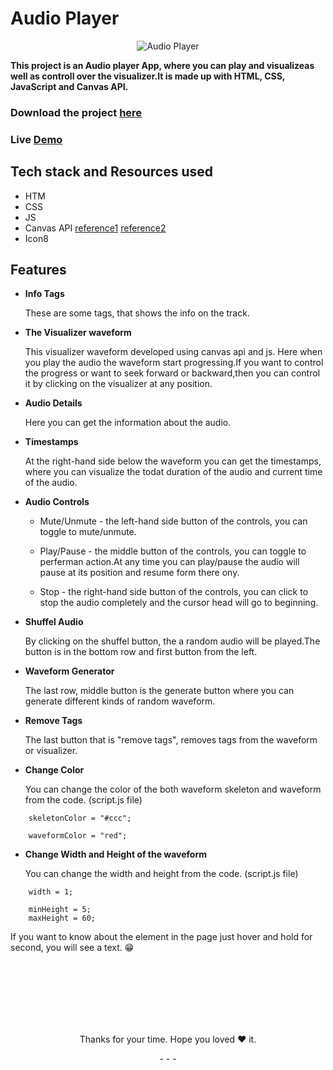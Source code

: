 # Audio Player

<p align="center"> <img src="https://github.com/singhprince03/projects/tree/main/JS%20Projects/audio_player/images/App_img01.png" alt="Audio Player" /> </p>

**This project is an Audio player App, where you can play and visualizeas well as controll over the visualizer.It is made up with HTML, CSS, JavaScript and Canvas API.**

### Download the project [here](https://bit.ly/3ZGfhIy)

### Live [Demo](https://dr-audioplayer.netlify.app/)

## Tech stack and Resources used

- HTM
- CSS
- JS
- Canvas API [reference1](https://developer.mozilla.org/en-US/docs/Web/API/Canvas_API) [reference2](https://www.w3schools.com/tags/ref_canvas.asp)
- Icon8

## Features

- **Info Tags**
    <p>These are some tags, that shows the info on the track.</p>

- **The Visualizer waveform**
    <p>This visualizer waveform developed using canvas api and js. Here when you play the audio the waveform start progressing.If you want to control the progress or want to seek forward or backward,then you can control
    it by clicking on the visualizer at any position.</p>

- **Audio Details**
    <p>Here you can get the information about the audio.</p>

- **Timestamps**
   <p>At the right-hand side below the waveform you can get the timestamps, where you can visualize the todat duration of the audio and current time of the audio. </p>

- **Audio Controls**

  - <p>Mute/Unmute - the left-hand side button of the controls, you can toggle to mute/unmute.</p>
  - <p>Play/Pause - the middle button of the controls, you can toggle to perferman action.At any time you can play/pause the audio  will pause at its position and resume form            there ony.</p>
  - <p>Stop - the right-hand side button of the controls, you can click to stop the audio completely and the cursor  head will go to beginning.</p>

- **Shuffel Audio**
    <p>By clicking on the shuffel button, the a random audio will be played.The button is in the bottom row and first button from the left. </p>

- **Waveform Generator**
    <p>The last row, middle button is the generate button where you can generate different kinds of random waveform.</p>

- **Remove Tags**
    <p>The last button that is "remove tags", removes tags from the waveform or visualizer.</p>

- **Change Color**
    <p>You can change the color of the both waveform skeleton and waveform from the code. (script.js file)</p>

```
    skeletonColor = "#ccc";
```

```
    waveformColor = "red";
```

- **Change Width and Height of the waveform**
    <p>You can change the width and height from the code. (script.js file)</p>

```
    width = 1;
```

```
    minHeight = 5;
    maxHeight = 60;
```

<p>If you want to know about the element in the page just hover and hold for second, you will see a text. 😁</p>
<br/>
<br/>
<br/>
<br/>
<br/>
<br/>

<p align="center">Thanks for your time. Hope you loved ❤ it.</p>
<p align="center">- - -</p>
